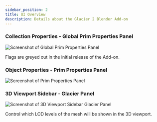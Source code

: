 ```yaml
---
sidebar_position: 2
title: UI Overview
description: Details about the Glacier 2 Blender Add-on
---
```


### Collection Properties - Global Prim Properties Panel

![Screenshot of Global Prim Properties Panel](/img/blender/ui_overview/blender_global_prim_properties.png)

Flags are greyed out in the initial release of the Add-on.

### Object Properties - Prim Properties Panel

![Screenshot of Prim Properties Panel](/img/blender/ui_overview/blender_prim_properties.png)

### 3D Viewport Sidebar - Glacier Panel

![Screenshot of 3D Viewport Sidebar Glacier Panel](/img/blender/ui_overview/blender_3d_viewport_sidebar.png)

Control which LOD levels of the mesh will be shown in the 3D viewport.
